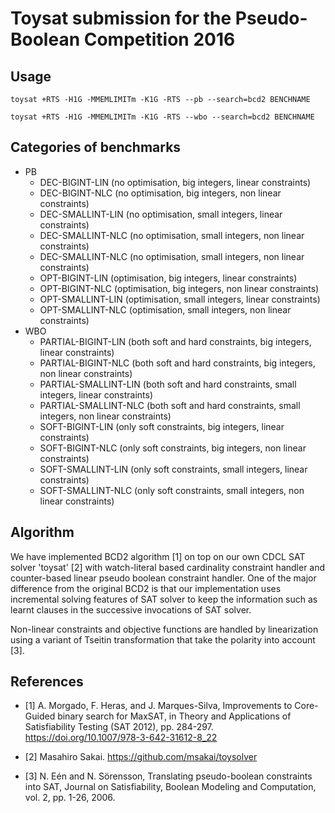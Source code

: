 Toysat submission for the Pseudo-Boolean Competition 2016
=========================================================

Usage
-----

    toysat +RTS -H1G -MMEMLIMITm -K1G -RTS --pb --search=bcd2 BENCHNAME

    toysat +RTS -H1G -MMEMLIMITm -K1G -RTS --wbo --search=bcd2 BENCHNAME

Categories of benchmarks
------------------------

* PB
  * DEC-BIGINT-LIN (no optimisation, big integers, linear constraints) 
  * DEC-BIGINT-NLC (no optimisation, big integers, non linear constraints) 
  * DEC-SMALLINT-LIN (no optimisation, small integers, linear constraints) 
  * DEC-SMALLINT-NLC (no optimisation, small integers, non linear constraints) 
  * DEC-SMALLINT-NLC (no optimisation, small integers, non linear constraints) 
  * OPT-BIGINT-LIN (optimisation, big integers, linear constraints) 
  * OPT-BIGINT-NLC (optimisation, big integers, non linear constraints) 
  * OPT-SMALLINT-LIN (optimisation, small integers, linear constraints) 
  * OPT-SMALLINT-NLC (optimisation, small integers, non linear constraints) 
* WBO
  * PARTIAL-BIGINT-LIN (both soft and hard constraints, big integers, linear constraints) 
  * PARTIAL-BIGINT-NLC (both soft and hard constraints, big integers, non linear constraints) 
  * PARTIAL-SMALLINT-LIN (both soft and hard constraints, small integers, linear constraints) 
  * PARTIAL-SMALLINT-NLC (both soft and hard constraints, small integers, non linear constraints) 
  * SOFT-BIGINT-LIN (only soft constraints, big integers, linear constraints) 
  * SOFT-BIGINT-NLC (only soft constraints, big integers, non linear constraints) 
  * SOFT-SMALLINT-LIN (only soft constraints, small integers, linear constraints) 
  * SOFT-SMALLINT-NLC (only soft constraints, small integers, non linear constraints) 

Algorithm
---------

We have implemented BCD2 algorithm [1] on top on our own CDCL SAT solver
'toysat' [2] with watch-literal based cardinality constraint handler and
counter-based linear pseudo boolean constraint handler. One of the major
difference from the original BCD2 is that our implementation uses incremental
solving features of SAT solver to keep the information such as learnt clauses
in the successive invocations of SAT solver.

Non-linear constraints and objective functions are handled by linearization
using a variant of Tseitin transformation that take the polarity into account
[3].

References
----------

* [1] A. Morgado, F. Heras, and J. Marques-Silva,
  Improvements to Core-Guided binary search for MaxSAT,
  in Theory and Applications of Satisfiability Testing (SAT 2012),
  pp. 284-297.
  <https://doi.org/10.1007/978-3-642-31612-8_22>

* [2] Masahiro Sakai. <https://github.com/msakai/toysolver>

* [3] N. Eén and N. Sörensson,
  Translating pseudo-boolean constraints into SAT, Journal on Satisfiability,
  Boolean Modeling and Computation, vol. 2, pp. 1-26, 2006.
